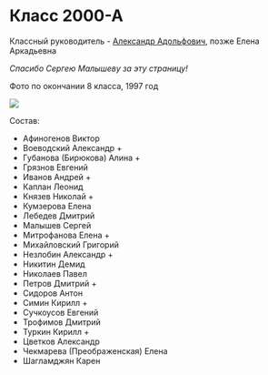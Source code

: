 <!--?title Класс 2000-А -->

# Класс 2000-А

Классный руководитель - [Александр Адольфович](/people/amerikancev/index.html), позже Елена Аркадьевна

_Спасибо Сергею Малышеву за эту страницу!_

Фото по окончании 8 класса, 1997 год  

<div class="row">
  <div class="col-xl-6 offset-xl-3 col-sm-12 text-center">
    <img src="https://pths-archive.github.io/static/img/classes/2000a/group-after-8.jpg" class="full-width"/><br/>
    <span class="hint"></span>
  </div>
</div>

Состав:

- Афиногенов Виктор
- Воеводский Александр +
- Губанова (Бирюкова) Алина + 
- Грязнов Евгений
- Иванов Андрей +
- Каплан Леонид
- Князев Николай +
- Кумзерова Елена
- Лебедев Дмитрий
- Малышев Сергей
- Митрофанова Елена +
- Михайловский Григорий
- Незлобин Александр +
- Никитин Демид
- Николаев Павел
- Петров Дмитрий +
- Сидоров Антон
- Симин Кирилл +
- Сучкоусов Евгений
- Трофимов Дмитрий
- Туркин Кирилл +
- Цветков Александр
- Чекмарева (Преображенская) Елена
- Шагламджян Карен
